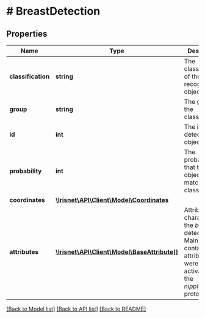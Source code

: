 # # BreastDetection

## Properties

Name | Type | Description | Notes
------------ | ------------- | ------------- | -------------
**classification** | **string** | The classification of the recognized object. | [optional]
**group** | **string** | The group of the classification. | [optional]
**id** | **int** | The id of the detection object. | [optional]
**probability** | **int** | The probability that the object found matches the classification. | [optional]
**coordinates** | [**\Irisnet\API\Client\Model\Coordinates**](Coordinates.md) |  | [optional]
**attributes** | [**\Irisnet\API\Client\Model\BaseAttribute[]**](BaseAttribute.md) | Attributes characterizing the _breast_ detection. Mainly contains attributes that were activated with the _nippleCheck_ prototype. | [optional]

[[Back to Model list]](../../README.md#models) [[Back to API list]](../../README.md#endpoints) [[Back to README]](../../README.md)
